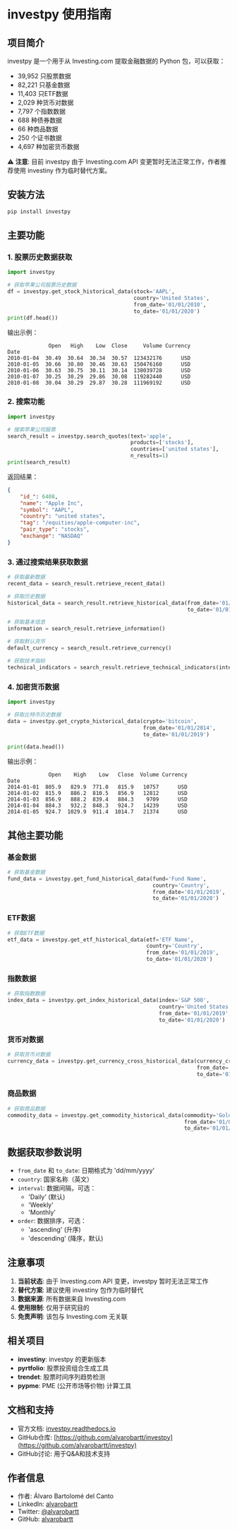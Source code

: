 # investpy 使用指南

## 项目简介

investpy 是一个用于从 Investing.com 提取金融数据的 Python 包，可以获取：
- 39,952 只股票数据
- 82,221 只基金数据  
- 11,403 只ETF数据
- 2,029 种货币对数据
- 7,797 个指数数据
- 688 种债券数据
- 66 种商品数据
- 250 个证书数据
- 4,697 种加密货币数据

⚠️ **注意**: 目前 investpy 由于 Investing.com API 变更暂时无法正常工作，作者推荐使用 investiny 作为临时替代方案。

## 安装方法

```bash
pip install investpy
```

## 主要功能

### 1. 股票历史数据获取

```python
import investpy

# 获取苹果公司股票历史数据
df = investpy.get_stock_historical_data(stock='AAPL',
                                        country='United States',
                                        from_date='01/01/2010',
                                        to_date='01/01/2020')
print(df.head())
```

输出示例：
```
             Open   High    Low  Close     Volume Currency
Date                                                      
2010-01-04  30.49  30.64  30.34  30.57  123432176      USD
2010-01-05  30.66  30.80  30.46  30.63  150476160      USD
2010-01-06  30.63  30.75  30.11  30.14  138039728      USD
2010-01-07  30.25  30.29  29.86  30.08  119282440      USD
2010-01-08  30.04  30.29  29.87  30.28  111969192      USD
```

### 2. 搜索功能

```python
import investpy

# 搜索苹果公司股票
search_result = investpy.search_quotes(text='apple', 
                                       products=['stocks'],
                                       countries=['united states'], 
                                       n_results=1)
print(search_result)
```

返回结果：
```json
{
    "id_": 6408, 
    "name": "Apple Inc", 
    "symbol": "AAPL", 
    "country": "united states", 
    "tag": "/equities/apple-computer-inc", 
    "pair_type": "stocks", 
    "exchange": "NASDAQ"
}
```

### 3. 通过搜索结果获取数据

```python
# 获取最新数据
recent_data = search_result.retrieve_recent_data()

# 获取历史数据
historical_data = search_result.retrieve_historical_data(from_date='01/01/2019', 
                                                         to_date='01/01/2020')

# 获取基本信息
information = search_result.retrieve_information()

# 获取默认货币
default_currency = search_result.retrieve_currency()

# 获取技术指标
technical_indicators = search_result.retrieve_technical_indicators(interval='daily')
```

### 4. 加密货币数据

```python
import investpy

# 获取比特币历史数据
data = investpy.get_crypto_historical_data(crypto='bitcoin',
                                           from_date='01/01/2014',
                                           to_date='01/01/2019')

print(data.head())
```

输出示例：
```
             Open    High    Low   Close  Volume Currency
Date                                                     
2014-01-01  805.9   829.9  771.0   815.9   10757      USD
2014-01-02  815.9   886.2  810.5   856.9   12812      USD
2014-01-03  856.9   888.2  839.4   884.3    9709      USD
2014-01-04  884.3   932.2  848.3   924.7   14239      USD
2014-01-05  924.7  1029.9  911.4  1014.7   21374      USD
```

## 其他主要功能

### 基金数据
```python
# 获取基金数据
fund_data = investpy.get_fund_historical_data(fund='Fund Name',
                                              country='Country',
                                              from_date='01/01/2019',
                                              to_date='01/01/2020')
```

### ETF数据
```python
# 获取ETF数据
etf_data = investpy.get_etf_historical_data(etf='ETF Name',
                                            country='Country',
                                            from_date='01/01/2019',
                                            to_date='01/01/2020')
```

### 指数数据
```python
# 获取指数数据
index_data = investpy.get_index_historical_data(index='S&P 500',
                                                country='United States',
                                                from_date='01/01/2019',
                                                to_date='01/01/2020')
```

### 货币对数据
```python
# 获取货币对数据
currency_data = investpy.get_currency_cross_historical_data(currency_cross='EUR/USD',
                                                            from_date='01/01/2019',
                                                            to_date='01/01/2020')
```

### 商品数据
```python
# 获取商品数据
commodity_data = investpy.get_commodity_historical_data(commodity='Gold',
                                                        from_date='01/01/2019',
                                                        to_date='01/01/2020')
```

## 数据获取参数说明

- `from_date` 和 `to_date`: 日期格式为 'dd/mm/yyyy'
- `country`: 国家名称（英文）
- `interval`: 数据间隔，可选：
  - 'Daily' (默认)
  - 'Weekly'
  - 'Monthly'
- `order`: 数据排序，可选：
  - 'ascending' (升序)
  - 'descending' (降序，默认)

## 注意事项

1. **当前状态**: 由于 Investing.com API 变更，investpy 暂时无法正常工作
2. **替代方案**: 建议使用 investiny 包作为临时替代
3. **数据来源**: 所有数据来自 Investing.com
4. **使用限制**: 仅用于研究目的
5. **免责声明**: 该包与 Investing.com 无关联

## 相关项目

- **investiny**: investpy 的更新版本
- **pyrtfolio**: 股票投资组合生成工具
- **trendet**: 股票时间序列趋势检测
- **pypme**: PME (公开市场等价物) 计算工具

## 文档和支持

- 官方文档: [investpy.readthedocs.io](https://investpy.readthedocs.io/)
- GitHub仓库: [https://github.com/alvarobartt/investpy](https://github.com/alvarobartt/investpy)
- GitHub讨论: 用于Q&A和技术支持

## 作者信息

- 作者: Álvaro Bartolomé del Canto
- LinkedIn: [alvarobartt](https://linkedin.com/in/alvarobartt)
- Twitter: [@alvarobartt](https://twitter.com/alvarobartt)
- GitHub: [alvarobartt](https://github.com/alvarobartt) 